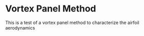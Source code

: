 # Vortex Panel Method
This is a test of a vortex panel method to characterize the airfoil aerodynamics
